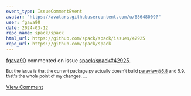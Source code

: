 ```yaml
---
event_type: IssueCommentEvent
avatar: "https://avatars.githubusercontent.com/u/68648009?"
user: fgava90
date: 2024-03-12
repo_name: spack/spack
html_url: https://github.com/spack/spack/issues/42925
repo_url: https://github.com/spack/spack
---
```


<a href='https://github.com/fgava90' target='_blank'>fgava90</a> commented on issue <a href='https://github.com/spack/spack/issues/42925' target='_blank'>spack/spack#42925</a>.

<small>But the issue is that the current package.py actually doesn't build paraview@5.8 and 5.9, that's the whole point of my changes. ...</small>

<a href='https://github.com/spack/spack/issues/42925' target='_blank'>View Comment</a>